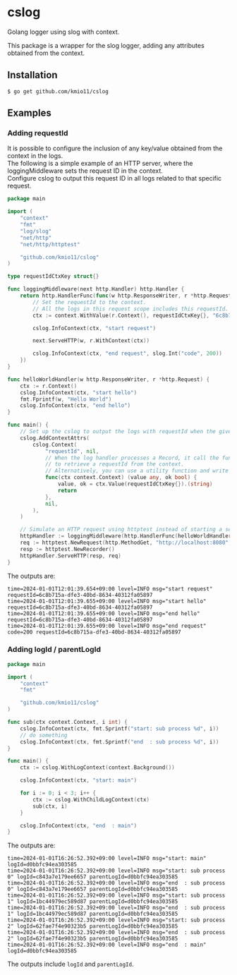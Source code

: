 # cslog

Golang logger using slog with context.

This package is a wrapper for the slog logger, adding any attributes obtained from the context.

## Installation

```
$ go get github.com/kmio11/cslog
```

## Examples

### Adding requestId

It is possible to configure the inclusion of any key/value obtained from the context in the logs.  
The following is a simple example of an HTTP server, where the loggingMiddleware sets the request ID in the context.  
Configure cslog to output this request ID in all logs related to that specific request.

```go
package main

import (
	"context"
	"fmt"
	"log/slog"
	"net/http"
	"net/http/httptest"

	"github.com/kmio11/cslog"
)

type requestIdCtxKey struct{}

func loggingMiddleware(next http.Handler) http.Handler {
	return http.HandlerFunc(func(w http.ResponseWriter, r *http.Request) {
		// Set the requestId to the context.
		// All the logs in this request scope includes this requestId.
		ctx := context.WithValue(r.Context(), requestIdCtxKey{}, "6c8b715a-dfe3-40bd-8634-40312fa05897")

		cslog.InfoContext(ctx, "start request")

		next.ServeHTTP(w, r.WithContext(ctx))

		cslog.InfoContext(ctx, "end request", slog.Int("code", 200))
	})
}

func helloWorldHandler(w http.ResponseWriter, r *http.Request) {
	ctx := r.Context()
	cslog.InfoContext(ctx, "start hello")
	fmt.Fprintf(w, "Hello World")
	cslog.InfoContext(ctx, "end hello")
}

func main() {
	// Set up the cslog to output the logs with requestId when the given context has requestId.
	cslog.AddContextAttrs(
		cslog.Context(
			"requestId", nil,
			// When the log handler processes a Record, it call the function you've set here
			// to retrieve a requestId from the context.
			// Alternatively, you can use a utility function and write it as `cslog.GetFn[string](requestIdCtxKey{})`.
			func(ctx context.Context) (value any, ok bool) {
				value, ok = ctx.Value(requestIdCtxKey{}).(string)
				return
			},
			nil,
		),
	)

	// Simulate an HTTP request using httptest instead of starting a server.
	httpHandler := loggingMiddleware(http.HandlerFunc(helloWorldHandler))
	req := httptest.NewRequest(http.MethodGet, "http://localhost:8080", nil)
	resp := httptest.NewRecorder()
	httpHandler.ServeHTTP(resp, req)
}
```

The outputs are:

```
time=2024-01-01T12:01:39.654+09:00 level=INFO msg="start request" requestId=6c8b715a-dfe3-40bd-8634-40312fa05897
time=2024-01-01T12:01:39.655+09:00 level=INFO msg="start hello" requestId=6c8b715a-dfe3-40bd-8634-40312fa05897
time=2024-01-01T12:01:39.655+09:00 level=INFO msg="end hello" requestId=6c8b715a-dfe3-40bd-8634-40312fa05897
time=2024-01-01T12:01:39.655+09:00 level=INFO msg="end request" code=200 requestId=6c8b715a-dfe3-40bd-8634-40312fa05897
```

### Adding logId / parentLogId

```go
package main

import (
	"context"
	"fmt"

	"github.com/kmio11/cslog"
)

func sub(ctx context.Context, i int) {
	cslog.InfoContext(ctx, fmt.Sprintf("start: sub process %d", i))
	// do something
	cslog.InfoContext(ctx, fmt.Sprintf("end  : sub process %d", i))
}

func main() {
	ctx := cslog.WithLogContext(context.Background())

	cslog.InfoContext(ctx, "start: main")

	for i := 0; i < 3; i++ {
		ctx := cslog.WithChildLogContext(ctx)
		sub(ctx, i)
	}

	cslog.InfoContext(ctx, "end  : main")
}
```

The outputs are:

```
time=2024-01-01T16:26:52.392+09:00 level=INFO msg="start: main" logId=d0bbfc94ea303585
time=2024-01-01T16:26:52.392+09:00 level=INFO msg="start: sub process 0" logId=c843a7e179ee6657 parentLogId=d0bbfc94ea303585
time=2024-01-01T16:26:52.392+09:00 level=INFO msg="end  : sub process 0" logId=c843a7e179ee6657 parentLogId=d0bbfc94ea303585
time=2024-01-01T16:26:52.392+09:00 level=INFO msg="start: sub process 1" logId=1bc44979ec589d87 parentLogId=d0bbfc94ea303585
time=2024-01-01T16:26:52.392+09:00 level=INFO msg="end  : sub process 1" logId=1bc44979ec589d87 parentLogId=d0bbfc94ea303585
time=2024-01-01T16:26:52.392+09:00 level=INFO msg="start: sub process 2" logId=62fae7f4e90323b5 parentLogId=d0bbfc94ea303585
time=2024-01-01T16:26:52.392+09:00 level=INFO msg="end  : sub process 2" logId=62fae7f4e90323b5 parentLogId=d0bbfc94ea303585
time=2024-01-01T16:26:52.392+09:00 level=INFO msg="end  : main" logId=d0bbfc94ea303585
```

The outputs include `logId` and `parentLogId`.
